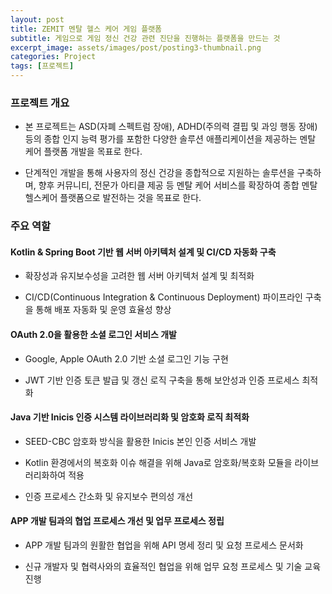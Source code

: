 ```yaml
---
layout: post
title: ZEMIT 멘탈 헬스 케어 게임 플랫폼
subtitle: 게임으로 게임 정신 건강 관련 진단을 진행하는 플랫폼을 만드는 것
excerpt_image: assets/images/post/posting3-thumbnail.png
categories: Project
tags: [프로젝트]
---
```


### 프로젝트 개요
- 본 프로젝트는 ASD(자폐 스펙트럼 장애), ADHD(주의력 결핍 및 과잉 행동 장애) 등의 종합 인지 능력 평가를 포함한 다양한 솔루션 애플리케이션을 제공하는 멘탈 케어 플랫폼 개발을 목표로 한다.


- 단계적인 개발을 통해 사용자의 정신 건강을 종합적으로 지원하는 솔루션을 구축하며, 향후 커뮤니티, 전문가 아티클 제공 등 멘탈 케어 서비스를 확장하여 종합 멘탈 헬스케어 플랫폼으로 발전하는 것을 목표로 한다.

### 주요 역할
#### Kotlin & Spring Boot 기반 웹 서버 아키텍처 설계 및 CI/CD 자동화 구축
- 확장성과 유지보수성을 고려한 웹 서버 아키텍처 설계 및 최적화


- CI/CD(Continuous Integration & Continuous Deployment) 파이프라인 구축을 통해 배포 자동화 및 운영 효율성 향상

#### OAuth 2.0을 활용한 소셜 로그인 서비스 개발
- Google, Apple OAuth 2.0 기반 소셜 로그인 기능 구현


- JWT 기반 인증 토큰 발급 및 갱신 로직 구축을 통해 보안성과 인증 프로세스 최적화

#### Java 기반 Inicis 인증 시스템 라이브러리화 및 암호화 로직 최적화
- SEED-CBC 암호화 방식을 활용한 Inicis 본인 인증 서비스 개발


- Kotlin 환경에서의 복호화 이슈 해결을 위해 Java로 암호화/복호화 모듈을 라이브러리화하여 적용


- 인증 프로세스 간소화 및 유지보수 편의성 개선

#### APP 개발 팀과의 협업 프로세스 개선 및 업무 프로세스 정립
- APP 개발 팀과의 원활한 협업을 위해 API 명세 정리 및 요청 프로세스 문서화


- 신규 개발자 및 협력사와의 효율적인 협업을 위해 업무 요청 프로세스 및 기술 교육 진행
